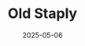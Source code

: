 ---
layout: default
title: Old Staply
date: 2025-05-06
image: https://ik.imagekit.io/1wh3oo1zp/stapler-with-stick-on-eyes_HHlU1Mbh1
alt: A Stapler With Stick On Eyes
camera: Apple iPhone 6s
aperture: ƒ/2.2
shutter: 1/33
iso: ISO ISO 100
---
